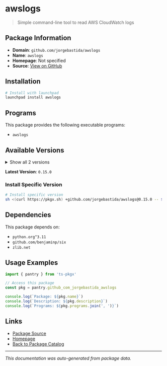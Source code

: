 # awslogs

> Simple command-line tool to read AWS CloudWatch logs

## Package Information

- **Domain**: `github.com/jorgebastida/awslogs`
- **Name**: `awslogs`
- **Homepage**: Not specified
- **Source**: [View on GitHub](https://github.com/pkgxdev/pantry/tree/main/projects/github.com/jorgebastida/awslogs/package.yml)

## Installation

```bash
# Install with launchpad
launchpad install awslogs
```

## Programs

This package provides the following executable programs:

- `awslogs`

## Available Versions

<details>
<summary>Show all 2 versions</summary>

- `0.15.0`, `0.14.0`

</details>

**Latest Version**: `0.15.0`

### Install Specific Version

```bash
# Install specific version
sh <(curl https://pkgx.sh) +github.com/jorgebastida/awslogs@0.15.0 -- $SHELL -i
```

## Dependencies

This package depends on:

- `python.org^3.11`
- `github.com/benjaminp/six`
- `zlib.net`

## Usage Examples

```typescript
import { pantry } from 'ts-pkgx'

// Access this package
const pkg = pantry.github_com_jorgebastida_awslogs

console.log(`Package: ${pkg.name}`)
console.log(`Description: ${pkg.description}`)
console.log(`Programs: ${pkg.programs.join(', ')}`)
```

## Links

- [Package Source](https://github.com/pkgxdev/pantry/tree/main/projects/github.com/jorgebastida/awslogs/package.yml)
- [Homepage](#)
- [Back to Package Catalog](../package-catalog.md)

---

*This documentation was auto-generated from package data.*
